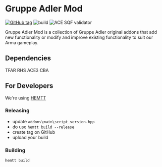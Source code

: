 # Gruppe Adler Mod

[![GitHub tag](https://img.shields.io/github/tag/gruppe-adler/gruppe_adler_mod.svg)](https://github.com/gruppe-adler/gruppe_adler_mod/releases)
![build](https://github.com/gruppe-adler/gruppe_adler_mod/workflows/CI/badge.svg)
![ACE SQF validator](https://github.com/gruppe-adler/gruppe_adler_mod/workflows/ACE%20SQF%20validator/badge.svg)

Gruppe Adler Mod is a collection of Gruppe Adler original addons that add new functionality or modify and improve existing functionality to suit our Arma gameplay.

## Dependencies
TFAR
RHS
ACE3
CBA

## For Developers

We're using [HEMTT](https://github.com/synixebrett/HEMTT)

### Releasing

* update `addons\main\script_version.hpp`
* do use `hemtt build --release`
* create tag on GitHub
* upload your build

### Building

`hemtt build`
